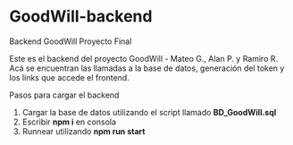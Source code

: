 # GoodWill-backend
Backend GoodWill Proyecto Final

Este es el backend del proyecto GoodWill - Mateo G., Alan P. y Ramiro R.
Acá se encuentran las llamadas a la base de datos, generación del token y los links que accede el frontend.

Pasos para cargar el backend
1. Cargar la base de datos utilizando el script llamado **BD_GoodWill.sql**
2. Escribir **npm i** en consola
3. Runnear utilizando **npm run start**
